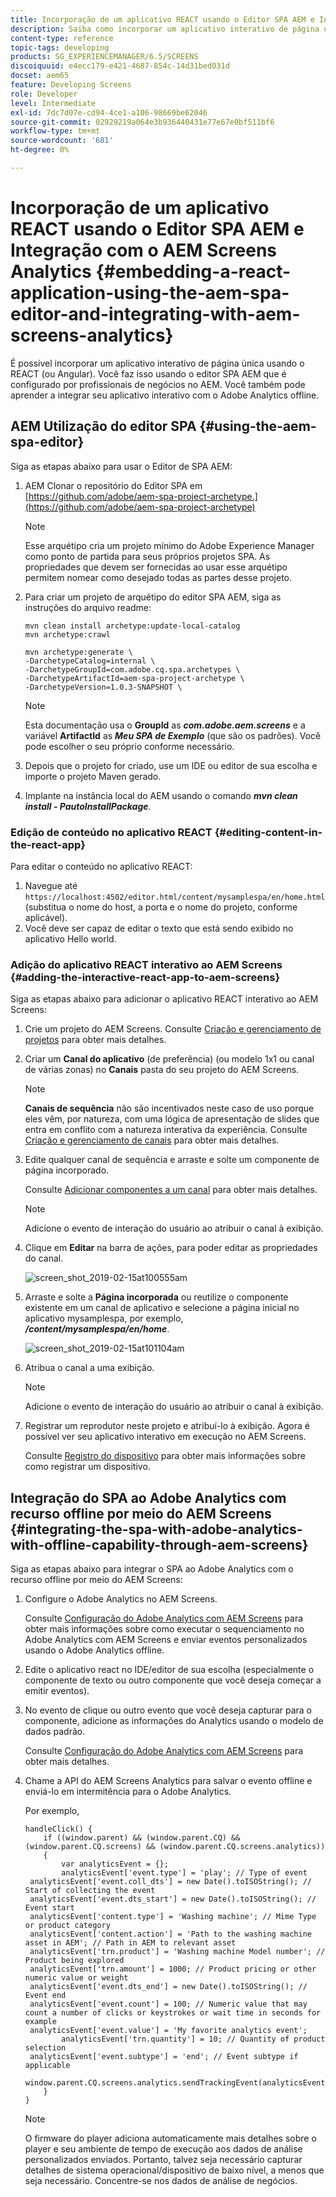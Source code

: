 ```yaml
---
title: Incorporação de um aplicativo REACT usando o Editor SPA AEM e Integração com o AEM Screens Analytics
description: Saiba como incorporar um aplicativo interativo de página única usando o REACT (ou Angular) usando o editor SPA do AEM.
content-type: reference
topic-tags: developing
products: SG_EXPERIENCEMANAGER/6.5/SCREENS
discoiquuid: e4ecc179-e421-4687-854c-14d31bed031d
docset: aem65
feature: Developing Screens
role: Developer
level: Intermediate
exl-id: 7dc7d07e-cd94-4ce1-a106-98669be62046
source-git-commit: 02929219a064e3b936440431e77e67e0bf511bf6
workflow-type: tm+mt
source-wordcount: '681'
ht-degree: 0%

---
```


# Incorporação de um aplicativo REACT usando o Editor SPA AEM e Integração com o AEM Screens Analytics {#embedding-a-react-application-using-the-aem-spa-editor-and-integrating-with-aem-screens-analytics}

É possível incorporar um aplicativo interativo de página única usando o REACT (ou Angular). Você faz isso usando o editor SPA AEM que é configurado por profissionais de negócios no AEM. Você também pode aprender a integrar seu aplicativo interativo com o Adobe Analytics offline.

## AEM Utilização do editor SPA {#using-the-aem-spa-editor}

Siga as etapas abaixo para usar o Editor de SPA AEM:

1. AEM Clonar o repositório do Editor SPA em [https://github.com/adobe/aem-spa-project-archetype.](https://github.com/adobe/aem-spa-project-archetype)

   >[!NOTE]
   >
   >Esse arquétipo cria um projeto mínimo do Adobe Experience Manager como ponto de partida para seus próprios projetos SPA. As propriedades que devem ser fornecidas ao usar esse arquétipo permitem nomear como desejado todas as partes desse projeto.

1. Para criar um projeto de arquétipo do editor SPA AEM, siga as instruções do arquivo readme:

   ```
   mvn clean install archetype:update-local-catalog
   mvn archetype:crawl
   
   mvn archetype:generate \
   -DarchetypeCatalog=internal \
   -DarchetypeGroupId=com.adobe.cq.spa.archetypes \
   -DarchetypeArtifactId=aem-spa-project-archetype \
   -DarchetypeVersion=1.0.3-SNAPSHOT \
   ```

   >[!NOTE]
   >
   >Esta documentação usa o **GroupId** as ***com.adobe.aem.screens*** e a variável **ArtifactId** as ***Meu SPA de Exemplo*** (que são os padrões). Você pode escolher o seu próprio conforme necessário.

1. Depois que o projeto for criado, use um IDE ou editor de sua escolha e importe o projeto Maven gerado.
1. Implante na instância local do AEM usando o comando ***mvn clean install - PautoInstallPackage***.

### Edição de conteúdo no aplicativo REACT {#editing-content-in-the-react-app}

Para editar o conteúdo no aplicativo REACT:

1. Navegue até `https://localhost:4502/editor.html/content/mysamplespa/en/home.html` (substitua o nome do host, a porta e o nome do projeto, conforme aplicável).
1. Você deve ser capaz de editar o texto que está sendo exibido no aplicativo Hello world.

### Adição do aplicativo REACT interativo ao AEM Screens {#adding-the-interactive-react-app-to-aem-screens}

Siga as etapas abaixo para adicionar o aplicativo REACT interativo ao AEM Screens:

1. Crie um projeto do AEM Screens. Consulte [Criação e gerenciamento de projetos](creating-a-screens-project.md) para obter mais detalhes.
1. Criar um **Canal do aplicativo** (de preferência) (ou modelo 1x1 ou canal de várias zonas) no **Canais** pasta do seu projeto do AEM Screens.

   >[!NOTE]
   >**Canais de sequência** não são incentivados neste caso de uso porque eles vêm, por natureza, com uma lógica de apresentação de slides que entra em conflito com a natureza interativa da experiência.
   >Consulte [Criação e gerenciamento de canais](managing-channels.md) para obter mais detalhes.

1. Edite qualquer canal de sequência e arraste e solte um componente de página incorporado.

   Consulte [Adicionar componentes a um canal](adding-components-to-a-channel.md) para obter mais detalhes.

   >[!NOTE]
   >
   >Adicione o evento de interação do usuário ao atribuir o canal à exibição.

1. Clique em **Editar** na barra de ações, para poder editar as propriedades do canal.

   ![screen_shot_2019-02-15at100555am](assets/screen_shot_2019-02-15at100555am.png)

1. Arraste e solte a **Página incorporada** ou reutilize o componente existente em um canal de aplicativo e selecione a página inicial no aplicativo mysamplespa, por exemplo, ***/content/mysamplespa/en/home***.

   ![screen_shot_2019-02-15at101104am](assets/screen_shot_2019-02-15at101104am.png)

1. Atribua o canal a uma exibição.

   >[!NOTE]
   >Adicione o evento de interação do usuário ao atribuir o canal à exibição.

1. Registrar um reprodutor neste projeto e atribuí-lo à exibição. Agora é possível ver seu aplicativo interativo em execução no AEM Screens.

   Consulte [Registro do dispositivo](device-registration.md) para obter mais informações sobre como registrar um dispositivo.

## Integração do SPA ao Adobe Analytics com recurso offline por meio do AEM Screens {#integrating-the-spa-with-adobe-analytics-with-offline-capability-through-aem-screens}

Siga as etapas abaixo para integrar o SPA ao Adobe Analytics com o recurso offline por meio do AEM Screens:

1. Configure o Adobe Analytics no AEM Screens.

   Consulte [Configuração do Adobe Analytics com AEM Screens](configuring-adobe-analytics-aem-screens.md) para obter mais informações sobre como executar o sequenciamento no Adobe Analytics com AEM Screens e enviar eventos personalizados usando o Adobe Analytics offline.

1. Edite o aplicativo react no IDE/editor de sua escolha (especialmente o componente de texto ou outro componente que você deseja começar a emitir eventos).
1. No evento de clique ou outro evento que você deseja capturar para o componente, adicione as informações do Analytics usando o modelo de dados padrão.

   Consulte [Configuração do Adobe Analytics com AEM Screens](configuring-adobe-analytics-aem-screens.md) para obter mais detalhes.

1. Chame a API do AEM Screens Analytics para salvar o evento offline e enviá-lo em intermitência para o Adobe Analytics.

   Por exemplo,

   ```
   handleClick() {
       if ((window.parent) && (window.parent.CQ) && (window.parent.CQ.screens) && (window.parent.CQ.screens.analytics))
       {
           var analyticsEvent = {};
           analyticsEvent['event.type'] = 'play'; // Type of event
    analyticsEvent['event.coll_dts'] = new Date().toISOString(); // Start of collecting the event
    analyticsEvent['event.dts_start'] = new Date().toISOString(); // Event start
    analyticsEvent['content.type'] = 'Washing machine'; // Mime Type or product category
    analyticsEvent['content.action'] = 'Path to the washing machine asset in AEM'; // Path in AEM to relevant asset
    analyticsEvent['trn.product'] = 'Washing machine Model number'; // Product being explored
    analyticsEvent['trn.amount'] = 1000; // Product pricing or other numeric value or weight
    analyticsEvent['event.dts_end'] = new Date().toISOString(); // Event end
    analyticsEvent['event.count'] = 100; // Numeric value that may count a number of clicks or keystrokes or wait time in seconds for example
    analyticsEvent['event.value'] = 'My favorite analytics event';
           analyticsEvent['trn.quantity'] = 10; // Quantity of product selection
    analyticsEvent['event.subtype'] = 'end'; // Event subtype if applicable
    window.parent.CQ.screens.analytics.sendTrackingEvent(analyticsEvent);
       }
   }
   ```

   >[!NOTE]
   >
   >O firmware do player adiciona automaticamente mais detalhes sobre o player e seu ambiente de tempo de execução aos dados de análise personalizados enviados. Portanto, talvez seja necessário capturar detalhes de sistema operacional/dispositivo de baixo nível, a menos que seja necessário. Concentre-se nos dados de análise de negócios.
